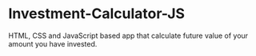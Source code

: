 # Investment-Calculator-JS
HTML, CSS and JavaScript based app that calculate future value of your amount you have invested.

